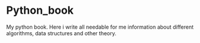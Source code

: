 # Python_book
My python book. Here i write all needable for me information about different algorithms, data structures and other theory.
